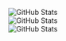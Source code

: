 ![GitHub Stats](https://github-readme-streak-stats.herokuapp.com/?user=boriscu&theme=tokyonight&hide_border=true)<br/>
![GitHub Stats](https://github-readme-stats.vercel.app/api/top-langs/?username=boriscu&theme=tokyonight&show_icons=true&hide_border=true&layout=compact)<br/>
![GitHub Stats](https://github-readme-stats.vercel.app/api?username=boriscu&theme=tokyonight&show_icons=true&hide_border=true&count_private=true)
